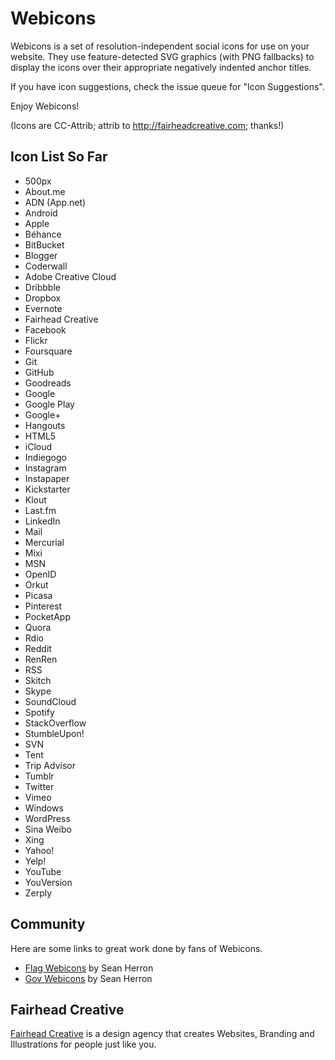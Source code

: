 # Webicons

Webicons is a set of resolution-independent social icons for use on your website. They use feature-detected SVG graphics (with PNG fallbacks) to display the icons over their appropriate negatively indented anchor titles.

If you have icon suggestions, check the issue queue for "Icon Suggestions".

Enjoy Webicons!

(Icons are CC-Attrib; attrib to http://fairheadcreative.com; thanks!)


## Icon List So Far

* 500px
* About.me
* ADN (App.net)
* Android
* Apple
* Béhance
* BitBucket
* Blogger
* Coderwall
* Adobe Creative Cloud
* Dribbble
* Dropbox
* Evernote
* Fairhead Creative
* Facebook
* Flickr
* Foursquare
* Git
* GitHub
* Goodreads
* Google
* Google Play
* Google+
* Hangouts
* HTML5
* iCloud
* Indiegogo
* Instagram
* Instapaper
* Kickstarter
* Klout
* Last.fm
* LinkedIn
* Mail
* Mercurial
* Mixi
* MSN
* OpenID
* Orkut
* Picasa
* Pinterest
* PocketApp
* Quora
* Rdio
* Reddit
* RenRen
* RSS
* Skitch
* Skype
* SoundCloud
* Spotify
* StackOverflow
* StumbleUpon!
* SVN
* Tent
* Trip Advisor
* Tumblr
* Twitter
* Vimeo
* Windows
* WordPress
* Sina Weibo
* Xing
* Yahoo!
* Yelp!
* YouTube
* YouVersion
* Zerply


## Community

Here are some links to great work done by fans of Webicons.

* [Flag Webicons](https://github.com/seanherron/Flag-Webicons) by Sean Herron
* [Gov Webicons](https://github.com/seanherron/Gov-Webicons) by Sean Herron


## Fairhead Creative

[Fairhead Creative](http://fairheadcreative.com) is a design agency that creates Websites, Branding and Illustrations for people just like you.
